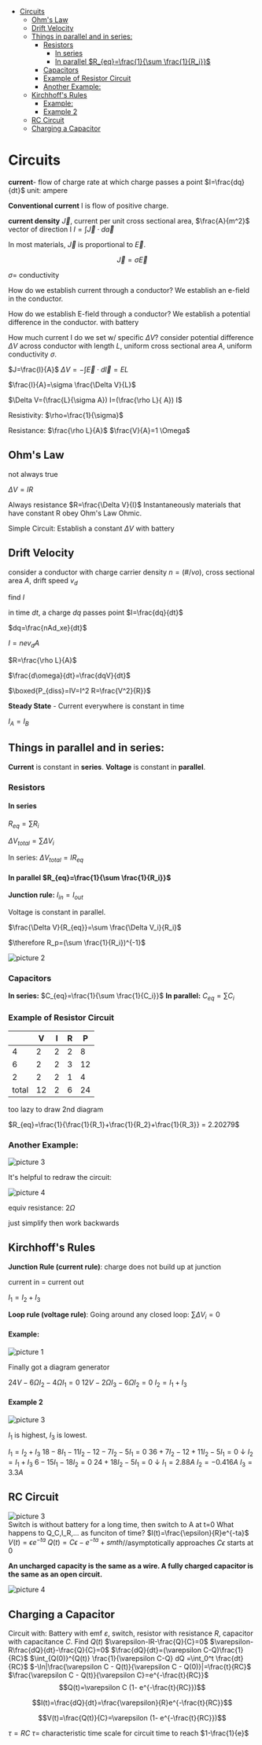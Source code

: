- [Circuits](#circuits)
  - [Ohm's Law](#ohms-law)
  - [Drift Velocity](#drift-velocity)
  - [Things in parallel and in series:](#things-in-parallel-and-in-series)
    - [Resistors](#resistors)
      - [In series](#in-series)
      - [In parallel $R_{eq}=\frac{1}{\sum \frac{1}{R_i}}$](#in-parallel-r_eqfrac1sum-frac1r_i)
    - [Capacitors](#capacitors)
    - [Example of Resistor Circuit](#example-of-resistor-circuit)
    - [Another Example:](#another-example)
  - [Kirchhoff's Rules](#kirchhoffs-rules)
      - [Example:](#example)
      - [Example 2](#example-2)
  - [RC Circuit](#rc-circuit)
  - [Charging a Capacitor](#charging-a-capacitor)

# Circuits

**current**- flow of charge
rate at which charge passes a point 
$I=\frac{dq}{dt}$
unit: ampere

**Conventional current** I is flow of positive charge.

**current density** $\vec J$, current per unit cross sectional area, $\frac{A}{m^2}$ vector of direction I
$I=\int \vec J \cdot d \vec a$

In most materials, $\vec J$ is proportional to $\vec E$.

$$\vec J=\sigma \vec E$$

$\sigma=$ conductivity

How do we establish current through a conductor?
We establish an e-field in the conductor.

How do we establish E-field through a conductor?
We establish a potential difference in the conductor.
with battery

How much current I do we set w/ specific $\Delta V$?
consider potential difference $\Delta V$ across conductor with length $L$, uniform cross sectional area $A$, uniform conductivity $\sigma$.

$J=\frac{I}{A}$
$\Delta V=-\int \vec E \cdot d \vec l=EL$

$\frac{I}{A}=\sigma \frac{\Delta V}{L}$

$\Delta V=(\frac{L}{\sigma A}) I=(\frac{\rho L}{ A}) I$

Resistivity: $\rho=\frac{1}{\sigma}$

Resistance: $\frac{\rho L}{A}$
$\frac{V}{A}=1 \Omega$

## Ohm's Law

not always true

$\Delta V = IR$

Always resistance $R=\frac{\Delta V}{I}$ Instantaneously
materials that have constant R obey Ohm's Law Ohmic.

Simple Circuit: Establish a constant $\Delta V$ with battery


## Drift Velocity

consider a conductor with charge carrier density $n =(\#/vo)$, cross sectional area $A$, drift speed $v_d$ 

find $I$

in time $dt$, a charge $dq$ passes point 
$I=\frac{dq}{dt}$


$dq=\frac{nAd_xe}{dt}$

$I=nev_dA$


$R=\frac{\rho L}{A}$

$\frac{d\omega}{dt}=\frac{dqV}{dt}$

$\boxed{P_{diss}=IV=I^2 R=\frac{V^2}{R}}$


**Steady State** - Current everywhere is constant in time

$I_A=I_B$



## Things in parallel and in series:

**Current** is constant in **series**.
**Voltage** is constant in **parallel**.

### Resistors

#### In series
 $R_{eq}=\sum R_i$

$\Delta V_{total}=\sum \Delta V_i$

In series: $\Delta V_{total}=IR_{eq}$

#### In parallel $R_{eq}=\frac{1}{\sum \frac{1}{R_i}}$


**Junction rule:** $I_{in}=I_{out}$

Voltage is constant in parallel.

$\frac{\Delta V}{R_{eq}}=\sum \frac{\Delta V_i}{R_i}$

$\therefore R_p=(\sum \frac{1}{R_i})^{-1}$

![picture 2](https://i.imgur.com/89YLQ3z.png)  
### Capacitors

**In series:** $C_{eq}=\frac{1}{\sum \frac{1}{C_i}}$
**In parallel:** $C_{eq}=\sum C_i$

### Example of Resistor Circuit
|  | V | I | R | P |
| --- | --- | --- | --- | --- |
| 4 | 2 | 2 | 2 | 8 |
| 6 | 2 | 2 | 3 | 12 |
| 2 | 2 | 2 | 1 | 4 |
| total | 12 | 2 | 6 | 24 |

too lazy to draw 2nd diagram

$R_{eq}=\frac{1}{\frac{1}{R_1}+\frac{1}{R_2}+\frac{1}{R_3}} = 2.20279$

### Another Example:
![picture 3](https://i.imgur.com/6XZovNY.png)  

It's helpful to redraw the circuit:

![picture 4](https://i.imgur.com/3QVKh7M.png)  

equiv resistance: $2 \Omega$

just simplify then work backwards

## Kirchhoff's Rules

**Junction Rule (current rule)**: charge does not build up at junction

current in = current out

$I_1=I_2+I_3$

**Loop rule (voltage rule)**: Going around any closed loop: $\sum \Delta V_i = 0$

#### Example:

![picture 1](https://i.imgur.com/94UFOMM.png)  

Finally got a diagram generator

$24V-6\Omega I_2-4\Omega I_1=0$
$12V-2\Omega I_3-6\Omega I_2=0$
$I_2=I_1+I_3$



#### Example 2
![picture 3](https://i.imgur.com/uozunLr.png)  

$I_1$ is highest, $I_3$ is lowest.

$I_1=I_2+I_3$
$18-8I_1-11I_2-12-7I_2-5I_1=0$
$36+7I_2-12+11I_2-5I_1=0$
$\downarrow$
$I_2=I_1+I_3$
$6-15I_1-18I_2=0$
$24+18I_2-5I_1=0$
$\downarrow$
$I_1=2.88A$
$I_2=-0.416A$
$I_3=3.3A$

## RC Circuit

![picture 3](https://i.imgur.com/DJpCs1T.png)  
Switch is without battery for a long time, then switch to A at t=0
What happens to Q_C,I_R,... as funciton of time?
$I(t)=\frac{\epsilon}{R}e^{-ta}$
$V(t)=\epsilon e^{-ta}$
$Q(t)=C \epsilon- e^{-ta}+smth$//asymptotically approaches $C \epsilon$ starts at $0$

**An uncharged capacity is the same as a wire.
A fully charged capacitor is the same as an open circuit.**

![picture 4](https://i.imgur.com/5QDMN9o.png)  

## Charging a Capacitor

Circuit with: Battery with emf $\varepsilon$, switch, resistor with resistance $R$, capacitor with capacitance $C$.
Find $Q(t)$
$\varepsilon-IR-\frac{Q}{C}=0$
$\varepsilon-R\frac{dQ}{dt}-\frac{Q}{C}=0$
$\frac{dQ}{dt}=(\varepsilon C-Q)\frac{1}{RC}$
$\int_{Q(0)}^{Q(t)} \frac{1}{\varepsilon C-Q} dQ =\int_0^t \frac{dt}{RC}$
$-\ln|\frac{\varepsilon C - Q(t)}{\varepsilon C - Q(0)}|=\frac{t}{RC}$
$\frac{\varepsilon C - Q(t)}{\varepsilon C}=e^{-\frac{t}{RC}}$
$$Q(t)=\varepsilon C (1- e^{-\frac{t}{RC}})$$

$$I(t)=\frac{dQ}{dt}=\frac{\varepsilon}{R}e^{-\frac{t}{RC}}$$

$$V(t)=\frac{Q(t)}{C}=\varepsilon (1- e^{-\frac{t}{RC}})$$

$\tau=RC$ 
$\tau=$ characteristic time scale for circuit
time to reach $1-\frac{1}{e}$